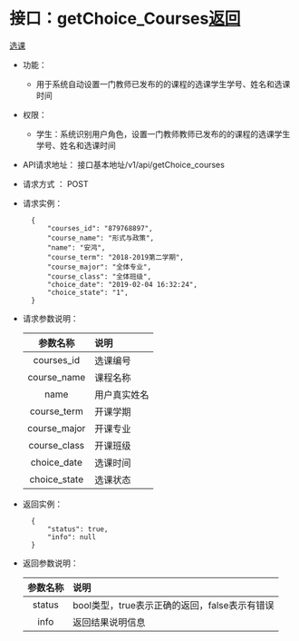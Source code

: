 

# 接口：getChoice_Courses[返回](../README.md)
[选课](../用例/选课.md)

- 功能：
    - 用于系统自动设置一门教师已发布的的课程的选课学生学号、姓名和选课时间
    
- 权限：
    - 学生：系统识别用户角色，设置一门教师教师已发布的的课程的选课学生学号、姓名和选课时间
    
- API请求地址： 
    接口基本地址/v1/api/getChoice_courses

- 请求方式 ：
    POST
    
- 请求实例：

        {
            "courses_id": "879768897",
            "course_name": "形式与政策",
            "name": "安鸿",
            "course_term": "2018-2019第二学期",
            "course_major": "全体专业",
            "course_class": "全体班级",
            "choice_date": "2019-02-04 16:32:24",
            "choice_state": "1",
        }
 
- 请求参数说明：
 
  |参数名称|说明|
  |:---------:|:--------------------------------------------------------|
  |courses_id|选课编号|
  |course_name|课程名称|
  |name|用户真实姓名|
  |course_term|开课学期|
  |course_major|开课专业|
  |course_class|开课班级|
  |choice_date|选课时间|
  |choice_state|选课状态|

- 返回实例：

        {
            "status": true,
            "info": null
        }

- 返回参数说明：

  |参数名称|说明|
  |:---------:|:--------------------------------------------------------|
  |status|bool类型，true表示正确的返回，false表示有错误|
  |info|返回结果说明信息|

